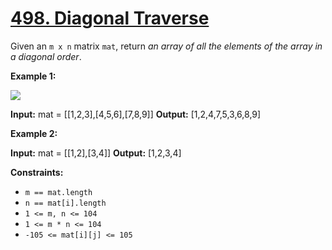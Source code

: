 # [498. Diagonal Traverse](https://leetcode.com/problems/diagonal-traverse/)

Given an  `m x n`  matrix  `mat`, return  _an array of all the elements of the array in a diagonal order_.

**Example 1:**

![](https://assets.leetcode.com/uploads/2021/04/10/diag1-grid.jpg)

**Input:** mat = [[1,2,3],[4,5,6],[7,8,9]]
**Output:** [1,2,4,7,5,3,6,8,9]

**Example 2:**

**Input:** mat = [[1,2],[3,4]]
**Output:** [1,2,3,4]

**Constraints:**

-   `m == mat.length`
-   `n == mat[i].length`
-   `1 <= m, n <= 104`
-   `1 <= m * n <= 104`
-   `-105 <= mat[i][j] <= 105`
